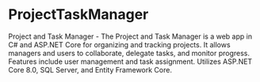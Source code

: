 # ProjectTaskManager
Project and Task Manager - The Project and Task Manager is a web app in C# and ASP.NET Core for organizing and tracking projects. It allows managers and users to collaborate, delegate tasks, and monitor progress. Features include user management and task assignment. Utilizes ASP.NET Core 8.0, SQL Server, and Entity Framework Core.
